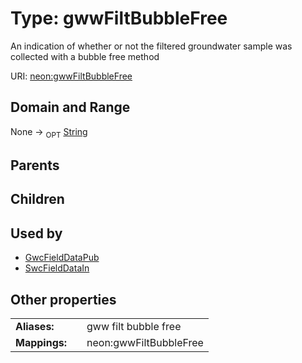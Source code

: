 
# Type: gwwFiltBubbleFree


An indication of whether or not the filtered groundwater sample was collected with a bubble free method

URI: [neon:gwwFiltBubbleFree](https://data.neonscience.org/gwwFiltBubbleFree)


## Domain and Range

None ->  <sub>OPT</sub> [String](types/String.md)

## Parents


## Children


## Used by

 * [GwcFieldDataPub](GwcFieldDataPub.md)
 * [SwcFieldDataIn](SwcFieldDataIn.md)

## Other properties

|  |  |  |
| --- | --- | --- |
| **Aliases:** | | gww filt bubble free |
| **Mappings:** | | neon:gwwFiltBubbleFree |

